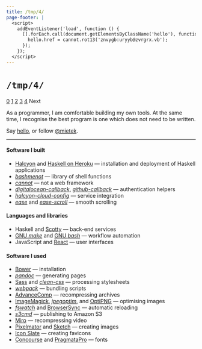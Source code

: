 ```yaml
---
title: /tmp/4/
page-footer: |
  <script>
    addEventListener('load', function () {
      [].forEach.call(document.getElementsByClassName('hello'), function (hello) {
        hello.href = cannot.rot13('znvygb:uryyb@zvrgrx.vb');
      });
    });
  </script>
---
```



`/tmp/4/`
=========

<div class="slide-widget">
<a class="slide-button" href="/tmp">0</a>
<a class="slide-button" href="/tmp/1/">1</a>
<a class="slide-button" href="/tmp/2/">2</a>
<a class="slide-button" href="/tmp/3/">3</a>
<a class="slide-button selected" href="/tmp/4/">4</a>
<a class="next-button disabled">Next</a>
</div>


As a programmer, I am comfortable building my own tools.  At the same time, I recognise the best program is one which does not need to be written.

Say <a class="hello" href="">hello</a>, or follow <a href="https://twitter.com/mietek">@mietek</a>.


---

#### Software I built

- [Halcyon](https://halcyon.sh/) and [Haskell on Heroku](https://haskellonheroku.com/) — installation and deployment of Haskell applications
- [_bashmenot_](https://bashmenot.mietek.io/) — library of shell functions
- [_cannot_](https://cannot.mietek.io/) — not a web framework
- [_digitalocean-callback_](https://github.com/mietek/digitalocean-callback), [_github-callback_](https://github.com/mietek/github-callback) — authentication helpers
- [_halcyon-cloud-config_](https://github.com/mietek/halcyon-cloud-config) — service integration
- [_ease_](https://github.com/mietek/ease) and [_ease-scroll_](https://github.com/mietek/ease-scroll) — smooth scrolling


#### Languages and libraries

- Haskell and [Scotty](https://github.com/scotty-web/scotty) — back-end services
- [GNU _make_](https://gnu.org/software/make/) and [GNU _bash_](https://gnu.org/software/bash/) — workflow automation
- JavaScript and [React](http://facebook.github.io/react/) — user interfaces


#### Software I used

- [Bower](http://bower.io/) — installation
- [_pandoc_](http://johnmacfarlane.net/pandoc/) — generating pages
- [Sass](http://sass-lang.com/) and [_clean-css_](https://github.com/jakubpawlowicz/clean-css) — processing stylesheets
- [_webpack_](https://webpack.github.io/) — bundling scripts
- [Advance<span class="small-caps">Comp</span>](http://advancemame.sourceforge.net/comp-readme.html) — recompressing archives
- [ImageMagick](http://imagemagick.org/), [_jpegoptim_](https://github.com/tjko/jpegoptim), and [OptiPNG](http://optipng.sourceforge.net/) — optimising images
- [_fswatch_](https://github.com/emcrisostomo/fswatch) and [BrowserSync](http://browsersync.io/) — automatic reloading
- [_s3cmd_](http://s3tools.org/) — publishing to Amazon S3
- [Miro](http://mirovideoconverter.com/) — recompressing video
- [Pixelmator](http://pixelmator.com/) and [Sketch](http://bohemiancoding.com/sketch/) — creating images
- [Icon Slate](http://kodlian.com/apps/icon-slate/) — creating favicons
- [Concourse](http://practicaltypography.com/concourse.html) and [PragmataPro](http://www.fsd.it/fonts/pragmatapro.htm) — fonts
